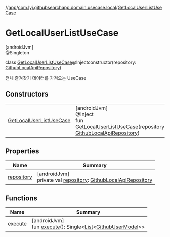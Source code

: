 //[app](../../../index.md)/[com.lyj.githubsearchapp.domain.usecase.local](../index.md)/[GetLocalUserListUseCase](index.md)

# GetLocalUserListUseCase

[androidJvm]\
@Singleton

class [GetLocalUserListUseCase](index.md)@Injectconstructor(repository: [GithubLocalApiRepository](../../com.lyj.githubsearchapp.domain.repository/-github-local-api-repository/index.md))

전체 즐겨찾기 데이터를 가져오는 UseCase

## Constructors

| | |
|---|---|
| [GetLocalUserListUseCase](-get-local-user-list-use-case.md) | [androidJvm]<br>@Inject<br>fun [GetLocalUserListUseCase](-get-local-user-list-use-case.md)(repository: [GithubLocalApiRepository](../../com.lyj.githubsearchapp.domain.repository/-github-local-api-repository/index.md)) |

## Properties

| Name | Summary |
|---|---|
| [repository](repository.md) | [androidJvm]<br>private val [repository](repository.md): [GithubLocalApiRepository](../../com.lyj.githubsearchapp.domain.repository/-github-local-api-repository/index.md) |

## Functions

| Name | Summary |
|---|---|
| [execute](execute.md) | [androidJvm]<br>fun [execute](execute.md)(): Single&lt;[List](https://kotlinlang.org/api/latest/jvm/stdlib/kotlin.collections/-list/index.html)&lt;[GithubUserModel](../../com.lyj.githubsearchapp.domain.model/-github-user-model/index.md)&gt;&gt; |
